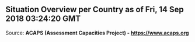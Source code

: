 ## Situation Overview per Country as of Fri, 14 Sep 2018 03:24:20 GMT

Source: **ACAPS (Assessment Capacities Project) - https://www.acaps.org**